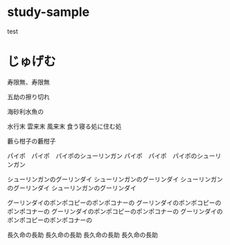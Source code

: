 # study-sample
test

# じゅげむ

寿限無、寿限無

五劫の擦り切れ

海砂利水魚の

水行末 雲来末 風来末
食う寝る処に住む処

藪ら柑子の藪柑子

パイポ　パイポ　パイポのシューリンガン
パイポ　パイポ　パイポのシューリンガン

シューリンガンのグーリンダイ
シューリンガンのグーリンダイ
シューリンガンのグーリンダイ
シューリンガンのグーリンダイ

グーリンダイのポンポコピーのポンポコナーの
グーリンダイのポンポコピーのポンポコナーの
グーリンダイのポンポコピーのポンポコナーの
グーリンダイのポンポコピーのポンポコナーの

長久命の長助
長久命の長助
長久命の長助
長久命の長助
